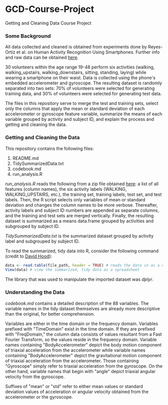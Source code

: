 # GCD-Course-Project
Getting and Cleaning Data Course Project

### Some Background
All data collected and cleaned is obtained from experiments done by Reyes-Ortiz et al. on Human Activity Recognition Using Smartphones. Further info and raw data can be obtained [here](http://archive.ics.uci.edu/ml/datasets/Human+Activity+Recognition+Using+Smartphones).

30 volunteers within the age range 19-48 perform six activities (walking, walking_upstairs, walking_downstairs, sitting, standing, laying) while wearing a smartphone on their waist. Data is collected using the phone's embedded accelerometer and gyroscope. The resulting dataset is randomly separated into two sets: 70% of volunteers were selected for generating training data, and 30% of volunteers were selected for generating test data.

The files in this repository serve to merge the test and training sets, select only the columns that apply the mean or standard deviation of each accelerometer or gyroscope feature variable, summarize the means of each variable grouped by activity and subject ID, and explain the process and getting and cleaning the data.

### Getting and Cleaning the Data
This repository contains the following files:
1. README.md
2. TidySummarizedData.txt
3. codebook.md
4. run_analysis.R

*run_analysis.R* reads the following from a zip file obtained [here](https://d396qusza40orc.cloudfront.net/getdata%2Fprojectfiles%2FUCI%20HAR%20Dataset.zip): a list of all features (column names), the six activity labels (WALKING, WALKING_UPSTAIRS, etc.), the training set, training labels, test set, and test labels. Then, the R script selects only variables of mean or standard deviation and changes the column names to be more verbose. Thereafter, activity labels and subject ID numbers are appended as separate columns, and the training and test sets are merged vertically. Finally, the resulting dataset is summarized as a means data.frame grouped by activities and subgrouped by subject ID.

*TidySummarizedData.txt* is the summarized dataset grouped by activity label and subgrouped by subject ID.

To read the summarized, tidy data into R, consider the following command (credit to [David Hood](https://thoughtfulbloke.wordpress.com/2015/09/09/getting-and-cleaning-the-assignment/)):

```R
data <- read.table(file_path, header = TRUE) # reads the data in as a data.frame
View(data) # view the summarized, tidy data as a spreadsheet
```

The library that was used to manipulate the imported dataset was *dplyr*.

### Understanding the Data
*codebook.md* contains a detailed description of the 88 variables. The variable names in the tidy dataset themselves are already more descriptive than the original, for better comprehension.

Variables are either in the time domain or the frequency domain. Variables prefixed with "TimeDomain" exist in the time domain. If they are prefixed with "FreqDomain," the column data consists of values resultant from a Fast Fourier Transform, so the values reside in the frequency domain. Variable names containing "BodyAccelerometer" depict the body motion component of triaxial acceleration from the accelerometer while variable names containing "BodyAccelerometer" depict the gravitational motion component of triaxial acceleration from the accelerometer. Those containing "Gyroscope" simply refer to triaxial acceleration from the gyroscope. On the other hand, variable names that begin with "angle" depict triaxial angular velocity from the gyroscope.

Suffixes of "mean" or "std" refer to either mean values or standard deviation values of acceleration or angular velocity obtained from the accelerometer or the gyroscope.
